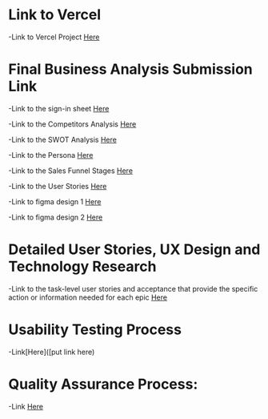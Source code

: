 # Link to Vercel

-Link to Vercel Project [Here](https://is-218-final-beta.vercel.app/)

# Final Business Analysis Submission Link

-Link to the sign-in sheet [Here](https://github.com/MikeVillagomez/IS218-Final/blob/main/SIGNIN.md)

-Link to the Competitors Analysis [Here](https://github.com/MikeVillagomez/IS218-Final/blob/main/COMPETITOR-ANALYSIS.md) 

-Link to the SWOT Analysis [Here](https://github.com/MikeVillagomez/IS218-Final/blob/main/SWOT-ANAlYSIS.md)

-Link to the Persona [Here](https://github.com/MikeVillagomez/IS218-Final/blob/main/PERSONA.md)

-Link to the Sales Funnel Stages [Here](https://github.com/MikeVillagomez/IS218-Final/blob/main/SALES-FUNNEL.md)

-Link to the User Stories [Here](https://github.com/MikeVillagomez/IS218-Final/blob/main/userstories.md)

-Link to figma design 1 [Here](https://www.figma.com/file/C4rDJpr1dSmhsEmYPrFntX/design-1-(Copy)?type=design&node-id=0-1&mode=design&t=wHVgAWJDciTYN6rp-0)

-Link to figma design 2 [Here](https://www.figma.com/file/lX4OHgOanpyhoJeVHr2btM/design-1?type=design&mode=design&t=u44seko83zk2h2v8-0)

# Detailed User Stories, UX Design and Technology Research

-Link to the task-level user stories and acceptance that provide the specific action or information needed for each epic [Here](https://github.com/MikeVillagomez/IS218-Final/blob/main/Task-level-user-stories.md)


# Usability Testing Process 
-Link[Here]([put link here)



# Quality Assurance Process: 

-Link [Here](https://is-218-final-beta.vercel.app/](https://github.com/MikeVillagomez/IS218-Final/blob/main/Quality-Assurance-Process.md)https://github.com/MikeVillagomez/IS218-Final/blob/main/Quality-Assurance-Process.md)


